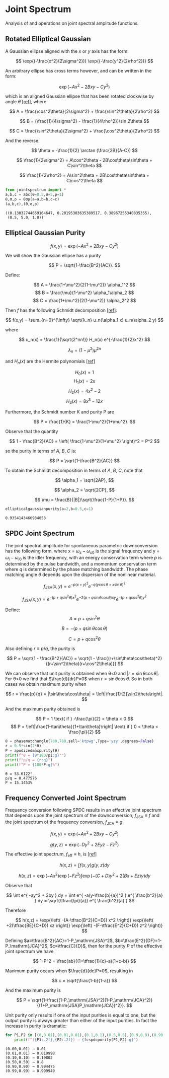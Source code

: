 # Joint Spectrum

Analysis of and operations on joint spectral amplitude functions.

## Rotated Elliptical Gaussian

A Gaussian ellipse aligned with the $x$ or $y$ axis has the form:

$$ \exp{(-\frac{x^2}{2\sigma^2})} \exp{(-\frac{y^2}{2\rho^2})} $$

An arbitrary ellipse has cross terms however, and can be written in the form:

$$ \exp{(-Ax^2-2Bxy-Cy^2)} $$

which is an aligned Gaussian ellipse that has been rotated clockwise by angle $\theta$ [[ref]](https://en.wikipedia.org/wiki/Gaussian_function#Meaning_of_parameters_for_the_general_equation), where

$$ A = \frac{\cos^2\theta}{2\sigma^2} + \frac{\sin^2\theta}{2\rho^2} $$

$$ B = (\frac{1}{4\sigma^2} - \frac{1}{4\rho^2})\sin 2\theta $$

$$ C = \frac{\sin^2\theta}{2\sigma^2} + \frac{\cos^2\theta}{2\rho^2} $$

And the reverse:

$$ \theta = -\frac{1}{2} \arctan (\frac{2B}{A-C}) $$

$$ \frac{1}{2\sigma^2} = A\cos^2\theta - 2B\cos\theta\sin\theta + C\sin^2\theta $$

$$ \frac{1}{2\rho^2} = A\sin^2\theta + 2B\cos\theta\sin\theta + C\cos^2\theta $$




```python
from jointspectrum import *
a,b,c = abc(θ=0.5,σ=5,ρ=1)
θ,σ,ρ = θσρ(a=a,b=b,c=c)
(a,b,c),(θ,σ,ρ)
```




    ((0.13032744659164647, 0.20195303635389517, 0.38967255340835355),
     (0.5, 5.0, 1.0))



## Elliptical Gaussian Purity

$$f(x,y) = \exp{\left( -A x^2 + 2B xy - C y^2 \right)}$$

We will show the Gaussian ellipse has a purity

$$ P = \sqrt{1-\frac{B^2}{AC}}. $$

Define:

$$ A = \frac{1+\mu^2}{2(1-\mu^2)} \alpha_1^2 $$
$$ B = \frac{\mu}{1-\mu^2} \alpha_1\alpha_2 $$
$$ C = \frac{1+\mu^2}{2(1-\mu^2)} \alpha_2^2 $$

Then $f$ has the following Schmidt decomposition [[ref]](https://arxiv.org/abs/quant-ph/0305192):

$$ f(x,y) = \sum_{n=0}^{\infty} \sqrt{λ_n} u_n(\alpha_1 x) u_n(\alpha_2 y) $$

where

$$ u_n(x) = \frac{1}{\sqrt{2^nn!}} H_n(x) e^{-\frac{1}{2}x^2} $$

$$ λ_n = (1-\mu^2) \mu^{2n} $$

and $H_n(x)$ are the Hermite polynomials [[ref]](https://en.wikipedia.org/wiki/Hermite_polynomials)

<!-- $H_0(x)=1$, $H_1(x)=2x$, $H_2(x)=4x^2-2$, $H_3(x)=8x^3-12x$, $H_4(x)=16x^4-48x^2+12$, ... -->

$$ H_0(x) = 1 $$
$$ H_1(x) = 2x $$
$$ H_2(x) = 4x^2 - 2 $$
$$ H_3(x) = 8x^3 - 12x $$

Furthermore, the Schmidt number K and purity P are

$$ P = \frac{1}{K} = \frac{1-\mu^2}{1+\mu^2}. $$

Observe that the quantity

$$ 1 - \frac{B^2}{AC} = \left( \frac{1-\mu^2}{1+\mu^2} \right)^2 = P^2 $$

so the purity in terms of $A$, $B$, $C$ is:

$$ P = \sqrt{1-\frac{B^2}{AC}} $$

To obtain the Schmidt decomposition in terms of $A$, $B$, $C$, note that

$$ \alpha_1 = \sqrt{2AP}, $$

$$ \alpha_2 = \sqrt{2CP}, $$

$$ \mu = \frac{B}{|B|}\sqrt{\frac{1-P}{1+P}}. $$




```python
ellipticalgaussianpurity(a=2,b=0.5,c=1)

```




    0.9354143466934853



## SPDC Joint Spectrum

The joint spectral amplitude for spontaneous parametric downconversion has the following form, where x = $ω_s-ω_{s0}$ is the signal frequency and y = $ω_i-ω_{i0}$ is the idler frequency, with an energy conservation term where $p$ is determined by the pulse bandwidth, and a momentum conservation term where $q$ is determined by the phase matching bandwidth. The phase matching angle $θ$ depends upon the dispersion of the nonlinear material.

$$ f_\mathrm{JSA}(x,y) = e^{-p(x+y)^2} e^{-q(y\cos\theta+x\sin\theta)^2} $$

$$ f_\mathrm{JSA}(x,y) = e^{-(p+q\sin^2\theta)x^2} e^{-2(p+q\sin\theta\cos\theta)xy} e^{-(p+q\cos^2\theta)y^2}$$

Define:
$$ A = p+q\sin^2\theta $$

$$ B = -(p+q\sin\theta\cos\theta) $$

$$ C = p+q\cos^2\theta $$

Also defining $r ≡ p/q$, the purity is

$$ P = \sqrt{1 - \frac{B^2}{AC}} = \sqrt{1 - \frac{(r+\sin\theta\cos\theta)^2}{(r+\sin^2\theta)(r+\cos^2\theta)}} $$

We can observe that unit purity is obtained when θ<0 and $|r=\sin\theta\cos\theta|$. For θ>0 we find that $\frac{d}{dr}P=0$ when $r=\sin\theta\cos\theta$. So in both cases we obtain maximum purity when

$$ r = \frac{p}{q} = |\sin\theta\cos\theta|  = \left|\frac{1}{2}\sin2\theta\right|. $$

And the maximum purity obtained is

$$ P = 1 \text{ if } -\frac{\pi}{2} < \theta < 0 $$
$$ P = \left|\frac{1-\tan\theta}{1+\tan\theta}\right| \text{ if } 0 < \theta < \frac{\pi}{2} $$

<!-- 
$$
P =
\left\{
\begin{aligned}
&  1  & \text{if}& & -\frac{\pi}{2} < \theta < 0 \\
&\left|\frac{1-\tan\theta}{1+\tan\theta}\right| & \text{if}& & 0 < \theta < \frac{\pi}{2}
\end{aligned}
\right.
$$
-->


```python
θ = phasematchangle(780,780,sell='ktpwg',Type='yzy',degrees=False)
r = 0.5*sin(2*θ)
P = apodizedmaxpurity(θ)
print(f"θ = {θ*180/pi:g}°")
print(f"p/q = {r:g}")
print(f"P = {100*P:g}%")
```

    θ = 53.6122°
    p/q = 0.477576
    P = 15.1453%
    

## Frequency Converted Joint Spectrum

Frequency conversion following SPDC results in an effective joint spectrum that depends upon the joint spectrum of the downconversion, $f_\mathrm{JSA}≡f$ and the joint spectrum of the frequency conversion, $f_\mathrm{JCA}≡g$

$$ f(x,y) = \exp{\left( -A x^2 + 2B xy - C y^2 \right)} $$

$$ g(y,z) = \exp{\left( -D y^2 + 2E yz - F z^2 \right)} $$

The effective joint spectrum, $f_\mathrm{eff}≡h$, is [[ref]](https://link.aps.org/accepted/10.1103/PhysRevApplied.17.064014)

$$ h(x,z) = \int f(x,y) g(y,z) dy $$

$$ h(x,z) = \exp{\left( -A x^2 \right)} \exp{\left( -F z^2 \right)} \int \exp{\left( -(C+D) y^2 + 2(Bx+Ez) y \right)} dy $$

Observe that

$$ \int e^{ -ay^2 + 2by } dy = \int e^{ -a(y-\frac{b}{a})^2 } e^{ \frac{b^2}{a} } dy = \sqrt{\tfrac{\pi}{a}} e^{ \frac{b^2}{a} } $$

Therefore

$$ h(x,z) = \exp{\left( -(A-\tfrac{B^2}{C+D}) x^2 \right)}
            \exp{\left( +2(\tfrac{BE}{C+D}) xz \right)} 
            \exp{\left( -(F-\tfrac{E^2}{C+D}) z^2 \right)} $$

Defining $a≡\tfrac{B^2}{AC}=1-P_\mathrm{JSA}^2$,  $b≡\tfrac{E^2}{DF}=1-P_\mathrm{JCA}^2$,  $c≡\tfrac{C}{D}$, then for the purity $P$ of the effective joint spectrum we have

$$ 1-P^2 = \frac{ab}{(1+\tfrac{1}{c}-a)(1+c-b)} $$

Maximum purity occurs when $\frac{d}{dc}P=0$, resulting in

$$ c = \sqrt{\frac{1-b}{1-a}} $$

And the maximum purity is

$$ P = \sqrt{1-\frac{(1-P_\mathrm{JSA}^2)(1-P_\mathrm{JCA}^2)}{(1+P_\mathrm{JSA}P_\mathrm{JCA})^2}}. $$

Unit purity only results if one of the input purities is equal to one, but the output purity is always greater than either of the input purities. In fact the increase in purity is dramatic:



```python
for P1,P2 in [(0,0.01),(0.01,0.01),(0.1,0.1),(0.5,0.5),(0.9,0.9),(0.99,0.99)]:
    print(f"({P1:.2f},{P2:.2f}) → {fcspdcpurity(P1,P2):g}")
```

    (0.00,0.01) → 0.01
    (0.01,0.01) → 0.019998
    (0.10,0.10) → 0.19802
    (0.50,0.50) → 0.8
    (0.90,0.90) → 0.994475
    (0.99,0.99) → 0.999949
    
